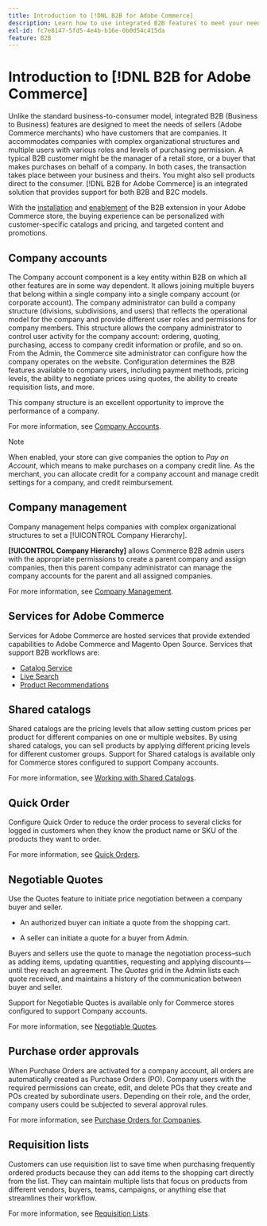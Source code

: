```yaml
---
title: Introduction to [!DNL B2B for Adobe Commerce]
description: Learn how to use integrated B2B features to meet your needs for customers that are companies.
exl-id: fc7e8147-5fd5-4e4b-b16e-0b0d54c415da
feature: B2B
---
```

# Introduction to [!DNL B2B for Adobe Commerce]

Unlike the standard business-to-consumer model, integrated B2B (Business to Business) features are designed to meet the needs of sellers (Adobe Commerce merchants) who have customers that are companies. It accommodates companies with complex organizational structures and multiple users with various roles and levels of purchasing permission. A typical B2B customer might be the manager of a retail store, or a buyer that makes purchases on behalf of a company. In both cases, the transaction takes place between your business and theirs. You might also sell products direct to the consumer. [!DNL B2B for Adobe Commerce] is an integrated solution that provides support for both B2B and B2C models.

With the [installation](install.md) and [enablement](enable-basic-features.md) of the B2B extension in your Adobe Commerce store, the buying experience can be personalized with customer-specific catalogs and pricing, and targeted content and promotions.

## Company accounts

The Company account component is a key entity within B2B on which all other features are in some way dependent. It allows joining multiple buyers that belong within a single company into a single company account (or corporate account). The company administrator can build a company structure (divisions, subdivisions, and users) that reflects the operational model for the company and provide different user roles and permissions for company members. This structure allows the company administrator to control user activity for the company account: ordering, quoting, purchasing, access to company credit information or profile, and so on. From the Admin, the Commerce site administrator can configure how the company operates on the website. Configuration determines the B2B features available to company users, including payment methods, pricing levels, the ability to negotiate prices using quotes, the ability to create requisition lists, and more.

This company structure is an excellent opportunity to improve the performance of a company.

For more information, see [Company Accounts](account-companies.md).

>[!NOTE]
>
>When enabled, your store can give companies the option to _Pay on Account_, which means to make purchases on a company credit line. As the merchant, you can allocate credit for a company account and manage credit settings for a company, and credit reimbursement.

## Company management

Company management helps companies with complex organizational structures to set a [!UICONTROL Company Hierarchy].

**[!UICONTROL Company Hierarchy]** allows Commerce B2B admin users with the appropriate permissions to create a parent company and assign companies, then this parent company administrator can manage the company accounts for the parent and all assigned companies.

For more information, see [Company Management](manage-companies.md).

## Services for Adobe Commerce

Services for Adobe Commerce are hosted services that provide extended capabilities to Adobe Commerce and Magento Open Source. Services that support B2B workflows are:

* [Catalog Service](https://experienceleague.adobe.com/docs/commerce-merchant-services/catalog-service/guide-overview.html)
* [Live Search](https://experienceleague.adobe.com/docs/commerce-merchant-services/live-search/guide-overview.html)
* [Product Recommendations](https://experienceleague.adobe.com/docs/commerce-merchant-services/product-recommendations/guide-overview.html)

## Shared catalogs

Shared catalogs are the pricing levels that allow setting custom prices per product for different companies on one or multiple websites. By using shared catalogs, you can sell products by applying different pricing levels for different customer groups. Support for Shared catalogs is available only for Commerce stores configured to support Company accounts.

For more information, see [Working with Shared Catalogs](catalog-shared.md).

## Quick Order

Configure Quick Order to reduce the order process to several clicks for logged in customers when they know the product name or SKU of the products they want to order.

For more information, see [Quick Orders](quick-order.md).

## Negotiable Quotes

Use the Quotes feature to initiate price negotiation between a company buyer and seller.

* An authorized buyer can initiate a quote from the shopping cart.

* A seller can initiate a quote for a buyer from Admin.

Buyers and sellers use the quote to manage the negotiation process–such as adding items, updating quantities, requesting and applying discounts—until they reach an agreement. The _Quotes_ grid in the Admin lists each quote received, and maintains a history of the communication between buyer and seller.

Support for Negotiable Quotes is available only for Commerce stores configured to support Company accounts.

For more information, see [Negotiable Quotes](quotes.md).

## Purchase order approvals

When Purchase Orders are activated for a company account, all orders are automatically created as Purchase Orders (PO). Company users with the required permissions can create, edit, and delete POs that they create and POs created by subordinate users. Depending on their role, and the order, company users could be subjected to several approval rules.

For more information, see [Purchase Orders for Companies](purchase-order-flow.md).

## Requisition lists

Customers can use requisition list to save time when purchasing frequently ordered products because they can add items to the shopping cart directly from the list. They can maintain multiple lists that focus on products from different vendors, buyers, teams, campaigns, or anything else that streamlines their workflow.

For more information, see [Requisition Lists](requisition-lists.md).
